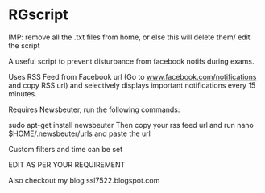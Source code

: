 # RGscript
IMP: remove all the .txt files from home, or else this will delete them/ edit the script

A useful script to prevent disturbance from facebook notifs during exams.

Uses RSS Feed from Facebook url (Go to www.facebook.com/notifications and copy RSS url) and selectively displays important notifications every 15 minutes.

Requires Newsbeuter, run the following commands:

sudo apt-get install newsbeuter
 Then copy your rss feed url and run
nano $HOME/.newsbeuter/urls and paste the url

Custom filters and time can be set

EDIT AS PER YOUR REQUIREMENT

Also checkout my blog ssl7522.blogspot.com
